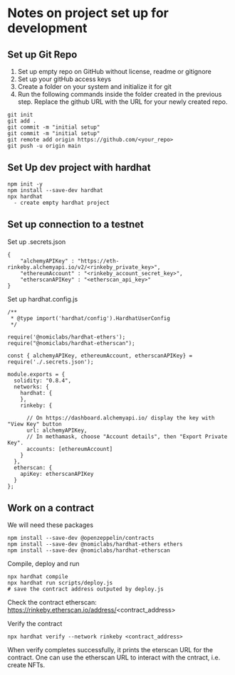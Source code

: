 # Notes on project set up for development

## Set up Git Repo
1. Set up empty repo on GitHub without license, readme or gitignore
1. Set up your gitHub access keys
1. Create a folder on your system and initialize it for git
1. Run the following commands inside the folder created in the previous step. Replace the github URL with the URL for your newly created repo.
```
git init
git add .
git commit -m "initial setup"
git commit -m "initial setup"
git remote add origin https://github.com/<your_repo>
git push -u origin main
```
##  Set Up dev project with hardhat
```
npm init -y
npm install --save-dev hardhat
npx hardhat 
  - create empty hardhat project 
```
## Set up connection to a testnet
Set up .secrets.json
```
{
    "alchemyAPIKey" : "https://eth-rinkeby.alchemyapi.io/v2/<rinkeby_private_key>",
    "ethereumAccount" : "<rinkeby_account_secret_key>",
    "etherscanAPIKey" : "<etherscan_api_key>"
}
```

Set up hardhat.config.js
```
/**
 * @type import('hardhat/config').HardhatUserConfig
 */

require('@nomiclabs/hardhat-ethers');
require("@nomiclabs/hardhat-etherscan");

const { alchemyAPIKey, ethereumAccount, etherscanAPIKey} = require('./.secrets.json');

module.exports = {
  solidity: "0.8.4",
  networks: {
    hardhat: {
    },
    rinkeby: {
      
      // On https://dashboard.alchemyapi.io/ display the key with "View Key" button
      url: alchemyAPIKey,
      // In methamask, choose "Account details", then "Export Private Key".
      accounts: [ethereumAccount]
    }
  },
  etherscan: {
    apiKey: etherscanAPIKey
  }
};
```

## Work on a contract

We will need these packages
```
npm install --save-dev @openzeppelin/contracts
npm install --save-dev @nomiclabs/hardhat-ethers ethers
npm install --save-dev @nomiclabs/hardhat-etherscan
```

Compile, deploy and run
```
npx hardhat compile
npx hardhat run scripts/deploy.js 
# save the contract address outputed by deploy.js
```

Check the contract etherscan: https://rinkeby.etherscan.io/address/<contract_address>

Verify the contract
```
npx hardhat verify --network rinkeby <contract_address>
```
When verify completes successfully, it prints the eterscan URL for the contract. One can use the etherscan URL to interact with the cntract, i.e. create NFTs.

